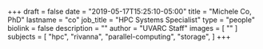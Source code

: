 +++
draft = false
date = "2019-05-17T15:25:10-05:00"
title = "Michele Co, PhD"
lastname = "co"
job_title = "HPC Systems Specialist"
type = "people"
biolink = false
description = ""
author = "UVARC Staff"
images = [
  ""
]
subjects = [
  "hpc",
  "rivanna",
  "parallel-computing",
  "storage",
]
+++

